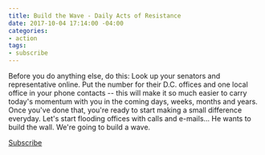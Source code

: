 ```yaml
---
title: Build the Wave - Daily Acts of Resistance
date: 2017-10-04 17:14:00 -04:00
categories:
- action
tags:
- subscribe
---
```


Before you do anything else, do this: Look up your senators and representative online. Put the number for their D.C. offices and one local office in your phone contacts -- this will make it so much easier to carry today's momentum with you in the coming days, weeks, months and years. Once you've done that, you're ready to start making a small difference everyday. Let's start flooding offices with calls and e-mails... He wants to build the wall. We're going to build a wave.

[Subscribe](https://tinyletter.com/BuildTheWave)